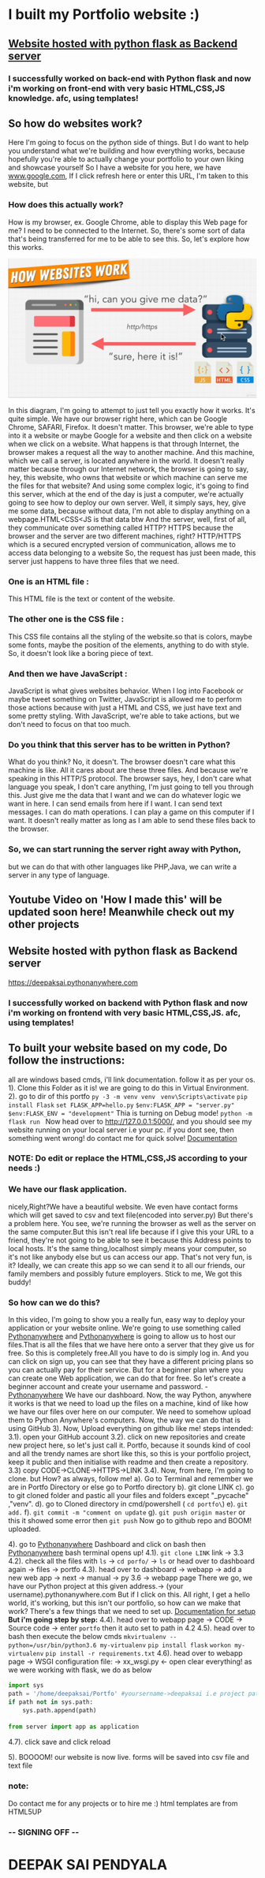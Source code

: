 # I built my Portfolio website :)
## [Website hosted with python flask as Backend server](https://deepaksai.pythonanywhere.com) 
### I successfully worked on back-end with Python flask and now i'm working on front-end with very basic HTML,CSS,JS knowledge. afc, using templates!

## So how do websites work? 
Here I'm going to focus on the python side of things. But I do want to help you understand what we're building and how everything works, because hopefully you're able to actually change your portfolio to your own liking and showcase yourself So I have a website for you here, we have www.google.com, If I click refresh here or enter this URL, I'm taken to this website, but  
### How does this actually work? 
How is my browser, ex. Google Chrome, able to display this Web page for me? I need to be connected to the Internet. So, there's some sort of data that's being transferred for me to be able to see this. So, let's explore how this works. 

![How websites work](/readme%20media/1.png)


In this diagram, I'm going to attempt to just tell you exactly how it works. It's quite simple. We have our browser right here, which can be Google Chrome, SAFARI, Firefox. It doesn't matter. This browser, we're able to type into it a website or maybe Google for a website and then click on  a website when we click on a website. What happens is that through Internet, the browser makes a request all the way to another machine. And this machine, which we call a server, is located anywhere in the world. It doesn't really matter because through our Internet network, the browser is going to say, hey, this website, who owns that website or which machine can serve me the files for that website? And using some complex logic, it's going to find this server, which at the end of the day is just a computer, we're actually going to see how to deploy our own server. 
Well, it simply says, hey, give me some data, because without data, I'm not able to display anything  on a webpage.HTML<CSS<JS is that data btw And the server, well, first of all, they communicate over something called HTTP? HTTPS because the browser and the server are two different machines, right? HTTP/HTTPS which is a secured encrypted version of communication, allows me to access data belonging to a website 
So, the request has just been made, this server just happens to have three files that we need. 
### One is an HTML file :  
This HTML file is the text or content of the website. 
### The other one is the CSS file : 
This CSS file contains all the styling of the website.so that is colors, maybe some fonts, maybe the position of the elements, anything to do with style. So, it doesn't look like a boring piece of text. 
### And then we have JavaScript :  
JavaScript is what gives websites behavior. When I log into Facebook or maybe tweet something on Twitter, JavaScript is allowed me to perform those actions because with just a HTML and CSS, we just have text and some pretty styling. With JavaScript, we're able to take actions, but we don't need to focus on that too much.  
### Do you think that this server has to be written in Python? 
What do you think? No, it doesn't. The browser doesn't care what this machine is like. All it  cares about are these three files. And because we're speaking in this HTTP/S protocol. The browser says, hey, I don't care what language you speak, I don't care anything, I'm just going to tell you through this. Just give me the data that I want and we can do whatever logic we want in here. I can send emails from here if I want. I can send text messages. I can do math operations. I can play a game on this computer if I want. 
It doesn't really matter as long as I am able to send these files back to the browser. 

 ### So, we can start running the server right away with Python, 
 but we can do that with other languages like PHP,Java, we can write a server in any type of language. 
 
 ## Youtube Video on 'How I made this' will be updated soon here! Meanwhile check out my other projects
 
## Website hosted with python flask as Backend server
https://deepaksai.pythonanywhere.com

### I successfully worked on backend with Python flask and now i'm working on frontend with very basic HTML,CSS,JS. afc, using templates!

## To built your website based on my code, Do follow the instructions:
all are windows based cmds, i'll link documentation. follow it as per your os.
1). Clone this Folder as it is!
we are going to do this in Virtual Environment.
2). go to dir of this portfo
    ```py -3 -m venv venv```
   ``` venv\Scripts\activate```
   ```pip install Flask```
   ```set FLASK_APP=hello.py```
   ```$env:FLASK_APP = "server.py"```
   ```$env:FLASK_ENV = "development"``` Thia is turning on Debug mode!
   ```python -m flask run ```
   Now head over to http://127.0.0.1:5000/, and you should see my website running on your local server i.e your pc.
   if you dont see, then something went wrong! do contact me for quick solve!
   [Documentation](https://flask.palletsprojects.com/en/1.1.x/quickstart/)
   
   ### NOTE: Do edit or replace the HTML,CSS,JS according to your needs :)
   
### We have our flask application.
nicely,Right?We have a beautiful website. We even have contact forms which will get saved to csv and text file(encoded into server.py)
But there's a problem here. You see, we're running the browser as well as the server on the same computer.But this isn't real life because if I give this your URL to a friend, they're not going to be able to see it because this Address points to local hosts. It's the same thing,localhost simply means your computer, so it's not like anybody else but us can access our app. That's not very fun, is it?
Ideally, we can create this app so we can send it to all our friends, our family members and possibly future employers.
Stick to me, We got this buddy!

### So how can we do this?
In this video, I'm going to show you a really fun, easy way to deploy your application or your website online. We're going to use something called [Pythonanywhere](https://www.pythonanywhere.com/) and [Pythonanywhere](https://www.pythonanywhere.com/) is going to allow us to host our files.That is all the files that we have here onto a server that they give us for free. So this is completely free.All you have to do is simply log in. And you can click on sign up, you can see that they have a different pricing plans so you can actually pay for their service. But for a beginner plan where you can create one Web application, we can do that for free.
So let's create a beginner account and create your username and password. - [Pythonanywhere](https://www.pythonanywhere.com/)
We have our dashboard. Now, the way Python, anywhere it works is that we need to load up the files on a machine, kind of like how we have our files over here on our computer. We need to somehow upload them to Python Anywhere's computers. Now, the way we can do that is using GitHub
3). Now, Upload everything on github like me!
steps intended: 
 3.1). open your GitHub account
 3.2). click on new repositories and create new project here, so let's just call it. Portfo, because it sounds kind of cool and all the trendy names are short like this, so this is your  portfolio project, keep it public and then initialise with readme  and then create a repository. 
 3.3) copy CODE->CLONE->HTTPS->LINK
 3.4). Now, from here, I'm going to clone. but How? as always, follow me!
       a). Go to Terminal and remember we are in Portfo Directory or else go to Portfo directory
       b). git clone LINK
       c). go to git cloned folder and pastic all your files and folders except "_pycache" ,"venv".
       d). go to Cloned directory in cmd/powershell ( ```cd portfo\```)
       e). ```git add.```
       f). ```git commit -m "comment on update```
       g). ```git push origin master``` or this it showed some error then ```git push```
       Now go to github repo and BOOM! uploaded.
       
4). go to [Pythonanywhere](https://www.pythonanywhere.com/) Dashboard and click on bash then [Pythonanywhere](https://www.pythonanywhere.com/) bash terminal opens up!
  4.1). ```git clone LINK``` link -> 3.3
  4.2). check all the files with ```ls``` -> ```cd porfo/``` -> ```ls``` or head over to dashboard again -> files -> portfo 
  4.3). head over to dashboard -> webapp -> add a new web app -> next -> manual -> py 3.6 -> webapp page
        There we go, we have our Python project at this given address.-> (your username).pythonanywhere.com
        But if I click on this. All right, I get a hello world, it's working, but this isn't our portfolio, so how can we make that work? 
        There's a few things that we need to set up.
        [Documentation for setup](https://help.pythonanywhere.com/pages/Flask/)
      **But i'm going step by step:**
   4.4). head over to webapp page -> CODE -> Source code -> enter ```portfo``` then it auto set to path in 4.2
   4.5). head over to bash then execute the below cmds
         ```mkvirtualenv --python=/usr/bin/python3.6 my-virtualenv```
         ```pip install flask```
         ```workon my-virtualenv```
         ```pip install -r requirements.txt```
    4.6). head over to webapp page -> WSGI configuration file: -> xx_wsgi.py <- open 
    clear everything! as we were working with flask, we do as below
```py
import sys
path = '/home/deepaksai/Portfo' #yoursername->deepaksai i.e project path
if path not in sys.path:
    sys.path.append(path)
    
from server import app as application
```
   4.7). click save and click reload 
   
5). BOOOOM! our website is now live.
    forms will be saved into csv file and text file

### note: 
Do contact me for any projects or to hire me :)
html templates are from HTML5UP

### -- SIGNING OFF --
# DEEPAK SAI PENDYALA
      
       
 

